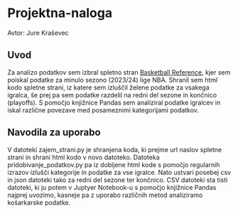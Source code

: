 # Projektna-naloga

Avtor: Jure Kraševec

## Uvod

Za analizo podatkov sem izbral spletno stran [Basketball Reference](https://www.basketball-reference.com/), kjer sem poiskal podatke za minulo sezono (2023/24) lige NBA.
Shranil sem html kodo spletne strani, iz katere sem izluščil želene podatke za vsakega igralca, še prej pa sem podatke razdelil na redni del sezone in končnico (playoffs).
S pomočjo knjižnice Pandas sem analiziral podatke igralcev in iskal različne povezave med posameznimi kategorijami podatkov.

## Navodila za uporabo

V datoteki zajem_strani.py je shranjena koda, ki prejme url naslov spletne strani in shrani html kodo v novo datoteko. Datoteka pridobivanje_podatkov.py pa iz dobljene html kode s pomočjo regularnih izrazov izlušči kategorije in podatke za vse igralce. Nato ustvari posebej csv in json datoteki tako za redni del sezone ter končnico. CSV datoteki sta tisti datoteki, ki ju potem v Juptyer Notebook-u s pomočjo knjižnice Pandas najprej uvozimo, kasneje pa z uporabo različnih metod analiziramo košarkarske podatke. 

